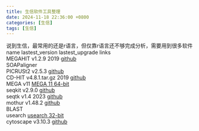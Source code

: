 ```yaml
---
title: 生信软件工具整理
date: 2024-11-18 22:36:00 +0800
categories: [生信]
tags: [生信]
---
```


说到生信，最常用的还是r语言，但仅靠r语言还不够完成分析，需要用到很多软件
<br>name lastest_version lastest_upgrade links 
<br>MEGAHIT v1.2.9 2019 [github](https://github.com/voutcn/megahit/releases/tag/v1.2.9)
<br>SOAPaligner
<br>PICRUSt2 v2.5.3 [github](https://github.com/picrust/picrust2/releases/tag/v2.5.3)
<br>CD-HIT v4.8.1.tar.gz 2019 [github](https://github.com/weizhongli/cdhit/releases/tag/V4.8.1)
<br>MEGA v11  [MEGA 11 64-bit](https://www.megasoftware.net/)
<br>seqkit v2.9.0 [github](https://github.com/shenwei356/seqkit/releases/tag/v2.9.0)
<br>seqtk v1.4 2023 [github](https://github.com/lh3/seqtk/releases/tag/v1.4)
<br>mothur v1.48.2  [github](https://github.com/mothur/mothur/releases/tag/v1.48.2)
<br>BLAST
<br>usearch  [usearch 32-bit](https://www.drive5.com/usearch/download.html)
<br>cytoscape  v3.10.3 [github](https://github.com/cytoscape/cytoscape/releases/tag/3.10.3)

